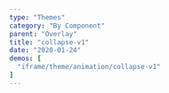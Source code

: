 ```yaml
---
type: "Themes"
category: "By Component"
parent: "Overlay"
title: "collapse-v1"
date: "2020-01-24"
demos: [
  "iframe/theme/animation/collapse-v1"
]
---
```

